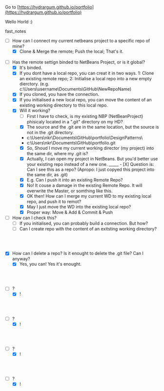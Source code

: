 Go to [https://hydrargum.github.io/portfolio](https://hydrargum.github.io/portfolio)

Wello Horld :)


fast_notes

- [ ] How can I connect my current netbeans project to a specific repo of mine?
  - [X] Clone & Merge the remote; Push the local; That's it.
<br><br>
- [ ] Has the remote settign binded to NetBeans Project, or is it global?
  - [X] It's binded.
  - [X] If you dont have a local repo, you can creat it in two ways.
  1: Clone an existing remote repo;
  2: Initialise a local repo into a new empty dierctory.  (e.g. c:\Users\username\Documents\GitHub\NewRepoName)
  - [X] If you cloned, you have the connection.
  - [X] If you initialised a new local repo, you can move the content of an existing working directory to this local repo.
  - [X] Will it working?
    - [ ]  First I have to check, is my existing NBP (NetBeanProject) phisicaly located in a ".git" directory on my HD?
    - [X]  The source and the .git are in the same location, but the source is not in the .git directory.
      * c:\Users\nkr\Documents\GitHub\portfolio\DesignPatterns\
      * c:\Users\nkr\Documents\GitHub\portfolio\.git
    - [X]  So, Shoud I move my current working director (my project) into the same dir, where my .git is?
    - [X]  Actually, I can open my project in NetBeans. But you'd better use your existing repo instead of a new one.
_____ - [X]  Question is: Can I see this as a repo? (Apropo: I just copyed this project into the same dir, as .git)
      - [X]  E.g. Can I push it into an existing Remote Repo?
      - [X]  No! It couse a damage in the existing Remote Repo. It will overwrite the Master, or somthing like this.
      - [X]  OK then! How can I merge my current WD to my existing local repo, and push it to remot?
      - [X]  May I just move the WD into the existing local repo?
      - [X]  Proper way: Move & Add & Commit & Push
- [ ] How can I check this?
  - [ ] If you initialised, you can probably build a connection. But how?
  - [ ] Can I create repo with the content of an exitsting working directory?

<br><br>
- [X] How can I delete a repo? Is it enought to delete the .git file? Can I anyway?
  - [X] Yes, you can! Yes it's enought.

<br><br>
- [ ] ?
  - [X] !

<br><br>
- [ ] ?
  - [X] !

<br><br>
- [ ] ?
  - [X] !

<br><br>
- [ ] ?
  - [X] !
